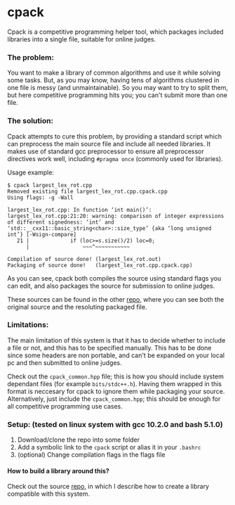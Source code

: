 # cpack

Cpack is a competitive programming helper tool, which packages included libraries into a single file, suitable for online judges.

### The problem:

You want to make a library of common algorithms and use it while solving some tasks.
But, as you may know, having tens of algorithms clustered in one file is messy (and unmaintainable).
So you may want to try to split them, but here competitive programming hits you; you can't submit more than one file.

### The solution:

Cpack attempts to cure this problem, by providing a standard script which can preprocess the main source file and include all needed libraries.
It makes use of standard gcc preprocessor to ensure all preprocessor directives work well, including `#pragma once` (commonly used for libraries).

Usage example:

~~~shell
$ cpack largest_lex_rot.cpp
Removed existing file largest_lex_rot.cpp.cpack.cpp
Using flags: -g -Wall

largest_lex_rot.cpp: In function ‘int main()’:
largest_lex_rot.cpp:21:20: warning: comparison of integer expressions of different signedness: ‘int’ and ‘std::__cxx11::basic_string<char>::size_type’ {aka ‘long unsigned int’} [-Wsign-compare]
   21 |             if (loc>=s.size()/2) loc=0;
      |                 ~~~^~~~~~~~~~~~

Compilation of source done! (largest_lex_rot.out)
Packaging of source done!   (largest_lex_rot.cpp.cpack.cpp)
~~~

As you can see, cpack both compiles the source using standard flags you can edit, and also packages the source for submission to online judges.

These sources can be found in the other [repo](https://github.com/PetarMihalj/cpack_lib_example), where you can see both the original source and the resoluting packaged file.

### Limitations:

The main limitation of this system is that it has to decide whether to include a file or not, and this has to be specified manually. This has to be done since some headers are non portable, and can't be expanded on your local pc and then submitted to online judges. 

Check out the `cpack_common.hpp` file; this is how you should include system dependant files (for example `bits/stdc++.h`). Having them wrapped in this format is neccesary for cpack to ignore them while packaging your source. Alternatively, just include the `cpack_common.hpp`; this should be enough for all competitive programming use cases.

### Setup: (tested on linux system with gcc 10.2.0 and bash 5.1.0)

1. Download/clone the repo into some folder
2. Add a symbolic link to the `cpack` script or alias it in your `.bashrc`
3. (optional) Change compilation flags in the flags file

#### How to build a library around this?
Check out the source [repo](https://github.com/PetarMihalj/cpack_lib_example), in which I describe how to create a library compatible with this system.
